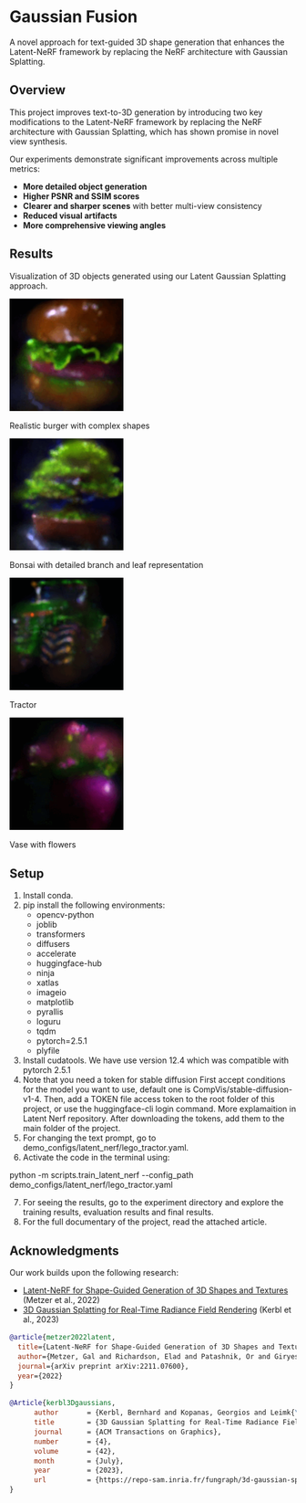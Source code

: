 # Gaussian Fusion

A novel approach for text-guided 3D shape generation that enhances the Latent-NeRF framework by replacing the NeRF architecture with Gaussian Splatting.

## Overview
This project improves text-to-3D generation by introducing two key modifications to the Latent-NeRF framework by replacing the NeRF architecture with Gaussian Splatting, which has shown promise in novel view synthesis.

Our experiments demonstrate significant improvements across multiple metrics:

- **More detailed object generation**  
- **Higher PSNR and SSIM scores**  
- **Clearer and sharper scenes** with better multi-view consistency  
- **Reduced visual artifacts**  
- **More comprehensive viewing angles**  

## Results
<div class="results-container">
  <p class="description">Visualization of 3D objects generated using our Latent Gaussian Splatting approach.</p>
  
  <div class="results-grid">
    <div class="result-item">
        <img src="burger.gif" alt="Tree visualization" width="200">
        <p>Realistic burger with complex shapes</p>
    </div>
    <div class="result-item">
        <img src="bonsai.gif" alt="Flowers visualization" width="200">
        <p>Bonsai with detailed branch and leaf representation</p>
    </div>
    <div class="result-item">
        <img src="tractor.gif" alt="Bonsai visualization" width="200">
        <p>Tractor</p>
    </div>
    <div class="result-item">
        <img src="vase.gif" alt="Tractor visualization" width="200">
        <p>Vase with flowers</p>
    </div>
</div>

## Setup
1. Install conda.
2. pip install the following environments:
    - opencv-python
    - joblib
    - transformers
    - diffusers
    - accelerate
    - huggingface-hub
    - ninja
    - xatlas
    - imageio
    - matplotlib
    - pyrallis
    - loguru
    - tqdm
    - pytorch=2.5.1
    - plyfile
  3. Install cudatools. We have use version 12.4 which was compatible with pytorch 2.5.1
  4. Note that you need a token for stable diffusion First accept conditions for the model you want to use, default one is CompVis/stable-diffusion-v1-4. Then, add a TOKEN file access token to the root folder of this project, or use the huggingface-cli login command. More explamaition in Latent Nerf repository. After downloading the tokens, add them to the main folder of the project.
  5. For changing the text prompt, go to demo_configs/latent_nerf/lego_tractor.yaml.
  6. Activate the code in the terminal using: 

python -m scripts.train_latent_nerf --config_path demo_configs/latent_nerf/lego_tractor.yaml

  7. For seeing the results, go to the experiment directory and explore the training results, evaluation results and final results.
  8. For the full documentary of the project, read the attached article.

## Acknowledgments
Our work builds upon the following research:

- [Latent-NeRF for Shape-Guided Generation of 3D Shapes and Textures](https://arxiv.org/abs/2211.07600) (Metzer et al., 2022)
- [3D Gaussian Splatting for Real-Time Radiance Field Rendering]([https://repo-sam.inria.fr/fungraph/3d-gaussian-splatting/3d_gaussian_splatting_high.pdf]) (Kerbl et al., 2023)


```bibtex
@article{metzer2022latent,
  title={Latent-NeRF for Shape-Guided Generation of 3D Shapes and Textures},
  author={Metzer, Gal and Richardson, Elad and Patashnik, Or and Giryes, Raja and Cohen-Or, Daniel},
  journal={arXiv preprint arXiv:2211.07600},
  year={2022}
}
```

```bibtex
@Article{kerbl3Dgaussians,
      author       = {Kerbl, Bernhard and Kopanas, Georgios and Leimk{\"u}hler, Thomas and Drettakis, George},
      title        = {3D Gaussian Splatting for Real-Time Radiance Field Rendering},
      journal      = {ACM Transactions on Graphics},
      number       = {4},
      volume       = {42},
      month        = {July},
      year         = {2023},
      url          = {https://repo-sam.inria.fr/fungraph/3d-gaussian-splatting/}
}
```




